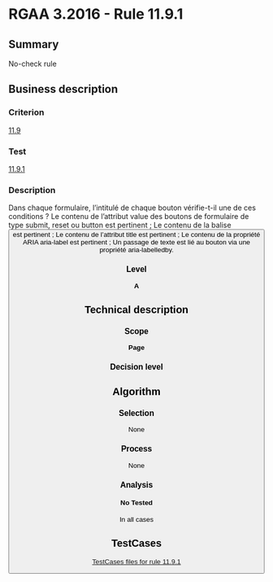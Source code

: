 # RGAA 3.2016 - Rule 11.9.1

## Summary
No-check rule


## Business description

### Criterion
[11.9](http://references.modernisation.gouv.fr/rgaa-accessibilite/criteres.html#crit-11-9)

### Test
[11.9.1](http://references.modernisation.gouv.fr/rgaa-accessibilite/criteres.html#test-11-9-1)

### Description
Dans chaque formulaire, l’intitulé de chaque bouton vérifie-t-il une de ces conditions ? Le contenu de l’attribut value des boutons de formulaire de type submit, reset ou button est pertinent ; Le contenu de la balise <button> est pertinent ; Le contenu de l’attribut title est pertinent ; Le contenu de la propriété ARIA aria-label est pertinent ; Un passage de texte est lié au bouton via une propriété aria-labelledby.

### Level
**A**


## Technical description

### Scope
**Page**

### Decision level


## Algorithm

### Selection
None

### Process
None

### Analysis

#### No Tested
In all cases


##  TestCases

[TestCases files for rule 11.9.1](https://github.com/Asqatasun/Asqatasun/tree/RGAA_3.2016/rules/rules-rgaa3.2016/src/test/resources/testcases/rgaa32016/Rgaa32016Rule110901/)


